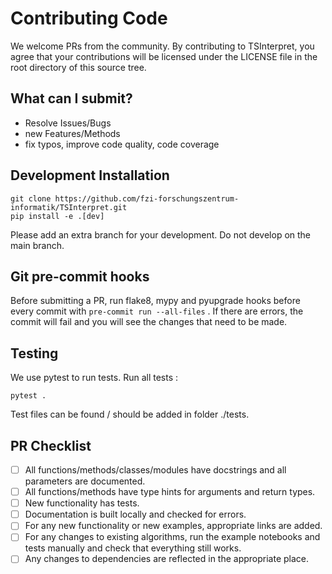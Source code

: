 # Contributing Code

We welcome PRs from the community. By contributing to TSInterpret, you agree that your contributions will be licensed under the LICENSE file in the root directory of this source tree.

## What can I submit? 
- Resolve Issues/Bugs
- new Features/Methods
- fix typos, improve code quality, code coverage

## Development Installation
```
git clone https://github.com/fzi-forschungszentrum-informatik/TSInterpret.git
pip install -e .[dev]
```
Please add an extra branch for your development. Do not develop on the main branch.

## Git pre-commit hooks

Before submitting a PR, run flake8, mypy and pyupgrade hooks before every commit with `pre-commit run --all-files` . If there are errors, the commit will fail and you will see the changes that need to be made.

## Testing
We use pytest to run tests. Run all tests :

```
pytest .
```

Test files can be found / should be added in folder ./tests.


## PR Checklist 

- [ ] All functions/methods/classes/modules have docstrings and all parameters are documented.
- [ ] All functions/methods have type hints for arguments and return types.
- [ ] New functionality has tests.
- [ ] Documentation is built locally and checked for errors.
- [ ] For any new functionality or new examples, appropriate links are added.
- [ ] For any changes to existing algorithms, run the example notebooks and tests manually and check that everything still works.
- [ ] Any changes to dependencies are reflected in the appropriate place.
